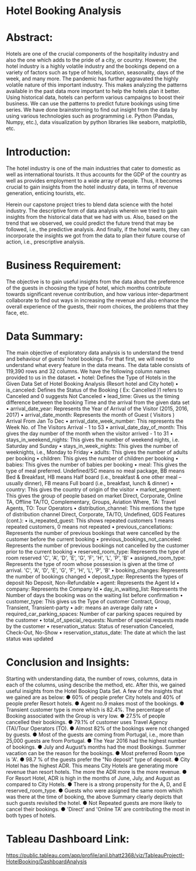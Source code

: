 # Hotel Booking Analysis

# Abstract:
Hotels are one of the crucial components of the hospitality industry and also the one which adds to the pride of a city, or country. However, the hotel industry is a highly volatile industry and the bookings depend on a variety of factors such as type of hotels, location, seasonality, days of the week, and many more. The pandemic has further aggravated the highly volatile nature of this important industry. This makes analyzing the patterns available in the past data more important to help the hotels plan it better. Using historical data, hotels can perform various campaigns to boost their business. We can use the patterns to predict future bookings using time series. We have done brainstorming to find out insight from the data by using various technologies such as programming i.e. Python (Pandas, Numpy, etc.), data visualization by python libraries like seaborn, matplotlib, etc.

# Introduction:
The hotel industry is one of the main industries that cater to domestic as well as international tourists. It thus accounts for the GDP of the country as well as provides employment to a wide array of people. 
Thus, it becomes crucial to gain insights from the hotel industry data, in terms of revenue generation, enticing tourists, etc.

Herein our capstone project tries to blend data science with the hotel industry. The descriptive form of data analysis wherein we tried to gain insights from the historical data that we had with us.  Also, based on the trend that we observed, we could predict the future trend that may be followed, i.e., the predictive analysis. And finally, if the hotel wants, they can incorporate the insights we got from the data to plan their future course of action, i.e., prescriptive analysis.

# Business Requirement:
The objective is to gain useful insights from the data about the preference of the guests in choosing the type of hotel, which months contribute towards significant revenue contribution, and how various inter-department collaborate to find out ways in increasing the revenue and also enhance the overall experience of the guests, their room choices, the problems that they face, etc.

# Data Summary:
The main objective of exploratory data analysis is to understand the trend and behaviour of guests’ hotel bookings. For that first, we will need to understand what every feature in the data means. The data table consists of 119,390 rows and 32 columns.
We have the following column names provided to us in the dataset. 
•	hotel: Defines the Type of Hotels in the Given Data Set of Hotel Booking       Analysis (Resort hotel and City hotel)
•	is_canceled: Defines the Status of the Booking ( Ex: Cancelled )1 refers to Canceled and 0 suggests Not Canceled 
•	lead_time: Gives us the timing difference between the booking Time and the arrival from the given data set 
•	arrival_date_year: Represents the Year of Arrival of the Visitor (2015, 2016, 2017) 
•	arrival_date_month: Represents the month of Guest ( Visitors ) Arrival From Jan To Dec 
•	arrival_date_week_number: This represents the Week No. of The Visitors Arrival - 1 to 53 
•	arrival_date_day_of_month: This gives the day number of the month when the visitor arrived - 1 to 31 
•	stays_in_weekend_nights: This gives the number of weekend nights, i.e. Saturday and Sunday 
•	stays_in_week_nights: This gives the number of weeknights, i.e., Monday to Friday 
•	adults: This gives the number of adults per booking 
•	children: This gives the number of children per booking 
•	babies: This gives the number of babies per booking 
•	meal: This gives the type of meal preferred. Undefined/SC means no meal package, BB means Bed & Breakfast, HB means Half board (i.e., breakfast & one other meal – usually dinner), FB means Full board (i.e., breakfast, lunch & dinner) 
•	country: This gives the country of origin of the visitor 
•	market_segment: This gives the group of people based on market Direct, Corporate, Online TA, Offline TA/TO, Complementary, Groups, Aviation Where, TA: Travel Agents, TO: Tour Operators 
•	distribution_channel: This mentions the type of distribution channel Direct, Corporate, TA/TO, Undefined, GDS Features (cont.): 
•	is_repeated_guest: This shows repeated customers 1 means repeated customers, 0 means not repeated 
•	previous_cancellations: Represents the number of previous bookings that were cancelled by the customer before the current booking 
•	previous_bookings_not_canceled: Represents the number of previous bookings not cancelled by the customer prior to the current booking 
•	reserved_room_type: Represents the type of room reserved 'C', 'A', 'D', 'E', 'G', 'F', 'H', 'L', 'P', 'B' 
•	assigned_room_type: Represents the type of room whose possession is given at the time of arrival. 'C', 'A', 'D', 'E', 'G', 'F', 'H', 'L', 'P', 'B' 
•	booking_changes: Represents the number of bookings changed 
•	deposit_type: Represents the types of deposit No Deposit, Non-Refundable 
•	agent: Represents the Agent Id 
•	company: Represents the Company Id 
•	day_in_waiting_list: Represents the Number of days the booking was on the waiting list before confirmation 
•	customer_type: This gives us the Type of customer Contract, Group, Transient, Transient-party 
•	adr: means an  average daily rate 
•	required_car_parking_spaces: Number of car parking spaces required by the customer 
•	total_of_special_requests: Number of special requests made by the customer
•	reservation_status: Status of reservation Canceled, Check-Out, No-Show 
•	reservation_status_date: The date at which the last status was updated 

# Conclusion and Insights:
Starting with understanding data, the number of rows, columns, data in each of the columns, using describe the method, etc. After this, we gained useful insights from the Hotel Booking Data Set. 
A few of the insights that we gained are as below:
●	60% of people prefer City hotels and 40% of people prefer Resort hotels.
●	Agent no.9 makes most of the bookings.
●	Transient customer type is more which is 82.4%. The percentage of Booking associated with the Group is very low.
●	27.5% of people cancelled their bookings.
●	79.1% of customer uses Travel Agency (TA)/Tour Operators (TO).
●	Almost 82% of the bookings were not changed by guests.
●	Most of the guests are coming from Portugal, i.e., more than 25,000 guests are from Portugal.
●	The Year 2016 had the highest number of bookings.
●	July and August’s months had the most Bookings. Summer vacation can be the reason for the bookings.
●	Most preferred Room type is 'A'.
●	98.7 % of the guests prefer the "No deposit" type of deposit.
●	City Hotel has the highest ADR. This means City Hotels are generating more revenue than resort hotels. The more the ADR more is the more revenue.
●	For Resort Hotel, ADR is high in the months of June, July, and August as compared to City Hotels.
●	There is a strong propensity for the A, D, and E reserved_room_type.
●	Guests who were assigned the same room which was there at the time of booking, the above Summary clearly depicts that such guests revisited the hotel. 
●	Not Repeated guests are more likely to cancel their bookings.
●	'Direct' and 'Online TA' are contributing the most in both types of hotels.

# Tableau Dashboard Link: 
https://public.tableau.com/app/profile/anil.bhatt2368/viz/TableauProjectI-HotelBooking/DashboardAnalysis
